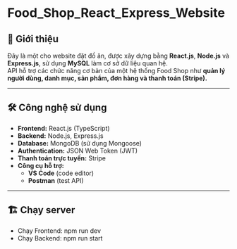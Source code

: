 # Food_Shop_React_Express_Website

## 🚀 Giới thiệu  
Đây là một cho website đặt đồ ăn, được xây dựng bằng **React.js**, **Node.js** và **Express.js**, sử dụng **MySQL** làm cơ sở dữ liệu quan hệ.  
API hỗ trợ các chức năng cơ bản của một hệ thống Food Shop như **quản lý người dùng, danh mục, sản phẩm, đơn hàng và thanh toán (Stripe).**  

---

## 🛠 Công nghệ sử dụng  
- **Frontend:** React.js (TypeScript)
- **Backend:** Node.js, Express.js  
- **Database:** MongoDB (sử dụng Mongoose)  
- **Authentication:** JSON Web Token (JWT)  
- **Thanh toán trực tuyến:** Stripe
- **Công cụ hỗ trợ:**  
  - **VS Code** (code editor)  
  - **Postman** (test API)

---

## 🏗 Chạy server
- Chạy Frontend: npm run dev
- Chạy Backend: npm run start
